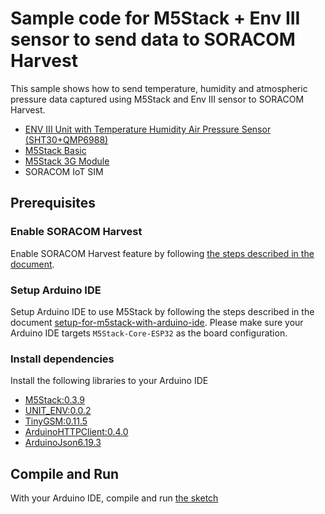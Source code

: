 # Sample code for M5Stack + Env III sensor to send data to SORACOM Harvest

This sample shows how to send temperature, humidity and atmospheric pressure data captured using M5Stack and Env III sensor to SORACOM Harvest.

- [ENV III Unit with Temperature Humidity Air Pressure Sensor (SHT30+QMP6988)](https://shop.m5stack.com/products/env-iii-unit-with-temperature-humidity-air-pressure-sensor-sht30-qmp6988)
- [M5Stack Basic](https://m5stack.com/)
- [M5Stack 3G Module](https://soracom.jp/store/5231/)
- SORACOM IoT SIM

## Prerequisites

### Enable SORACOM Harvest

Enable SORACOM Harvest feature by following [the steps described in the document](https://users.soracom.io/ja-jp/docs/harvest/send-data/).

### Setup Arduino IDE

Setup Arduino IDE to use M5Stack by following the steps described in the document [setup-for-m5stack-with-arduino-ide](https://soracom.github.io/iot-recipes/setup-for-m5stack-with-arduino-ide). Please make sure your Arduino IDE targets `M5Stack-Core-ESP32` as the board configuration.

### Install dependencies

Install the following libraries to your Arduino IDE

- [M5Stack:0.3.9](https://github.com/m5stack/m5stack)
- [UNIT_ENV:0.0.2](https://github.com/m5stack/UNIT_ENV/releases/tag/0.0.2)
- [TinyGSM:0.11.5](https://github.com/vshymanskyy/TinyGSM)
- [ArduinoHTTPClient:0.4.0](https://github.com/arduino-libraries/ArduinoHttpClient)
- [ArduinoJson6.19.3](https://github.com/bblanchon/ArduinoJson)

## Compile and Run

With your Arduino IDE, compile and run [the sketch](./m5stack-env3-harvest-sample.ino)
